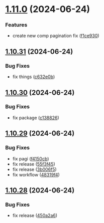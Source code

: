 # [1.11.0](https://github.com/hattaalfaritzy/hzy-ui/compare/v1.10.31...v1.11.0) (2024-06-24)


### Features

* create new comp pagination fix ([f1ce930](https://github.com/hattaalfaritzy/hzy-ui/commit/f1ce9304d10585375a3b79d688c1b31cdf1a2d9a))



## [1.10.31](https://github.com/hattaalfaritzy/hzy-ui/compare/v1.10.30...v1.10.31) (2024-06-24)


### Bug Fixes

* fix things ([c632e0b](https://github.com/hattaalfaritzy/hzy-ui/commit/c632e0b7c5079ee2041010dd1b1d634c081ab647))



## [1.10.30](https://github.com/hattaalfaritzy/hzy-ui/compare/v1.10.29...v1.10.30) (2024-06-24)


### Bug Fixes

* fix package ([c138826](https://github.com/hattaalfaritzy/hzy-ui/commit/c1388263b9b9baeb652561e05fd2654f7022d2ed))



## [1.10.29](https://github.com/hattaalfaritzy/hzy-ui/compare/v1.10.28...v1.10.29) (2024-06-24)


### Bug Fixes

* fix pagi ([f4150cb](https://github.com/hattaalfaritzy/hzy-ui/commit/f4150cb74922b658197a1cfd74c7616986ccf7b1))
* fix release ([55f3f45](https://github.com/hattaalfaritzy/hzy-ui/commit/55f3f4571871c3c4a2f048ee29b208fa41c69be4))
* fix release ([3b006f5](https://github.com/hattaalfaritzy/hzy-ui/commit/3b006f5a82e525fde75bc1520542d7efc059158b))
* fix workflow ([48319f4](https://github.com/hattaalfaritzy/hzy-ui/commit/48319f43bd1dae958b9db5f84fb6478ad0d0c9b4))



## [1.10.28](https://github.com/hattaalfaritzy/hzy-ui/compare/v1.10.27...v1.10.28) (2024-06-24)


### Bug Fixes

* fix release ([450a2a6](https://github.com/hattaalfaritzy/hzy-ui/commit/450a2a6c8199f7851461767c3cc1e00dec88586a))



